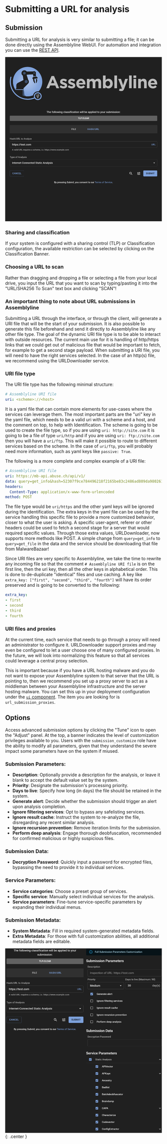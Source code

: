 # Submitting a URL for analysis

## Submission
Submitting a URL for analysis is very similar to submitting a file; it can be done directly using the Assemblyline WebUI. For automation and integration you can use the [REST API](../../integration/python/#submit-a-file-url-or-sha256-for-analysis).

![URL/SHA256 submission](./images/submit_url.png)


### Sharing and classification
If your system is configured with a sharing control (TLP) or Classification configuration, the available restriction can be selected by clicking on the Classification Banner.

### Choosing a URL to scan
Rather than dragging and dropping a file or selecting a file from your local drive, you input the URL that you want to scan by typing/pasting it into the "URL/SHA256 To Scan" text box and clicking "SCAN"!

### An important thing to note about URL submissions in Assemblyline
Submitting a URL through the interface, or through the client, will generate a URI file that will be the start of your submission. It is also possible to generate this file beforehand and send it directly to Assemblyline like any other file type. The goal of the dynamic URI file type is to be able to interact with outside resources. The current main use for it is handling of http/https links that we could get out of malicious file that would be important to fetch, for example to get a second stage payload. When submitting a URI file, you will need to have the right services selected. In the case of an http(s) file, we recommend using the URLDownloader service.

### URI file type
The URI file type has the following minimal structure:
```yaml
# Assemblyline URI file
uri: <scheme>://<host>
```
It is a yaml file that can contain more elements for use-cases where the services can leverage them. The most important parts are the "uri" key in the yaml file, which needs to be a valid uri with a scheme and a host, and the comment on top, to help with Identification. The scheme is going to be used to create the file type, so if you are using `uri: http://site.com` it is going to be a file of type `uri/http` and if you are using `uri: ftp://site.com` then you will have a `uri/ftp`. This will make it possible to route to different services based on the scheme. In the case of `uri/ftp`, you will probably need more information, such as yaml keys like `passive: True`.

The following is a more complete and complex example of a URI file:
```yaml
# Assemblyline URI file
uri: https://mb-api.abuse.ch/api/v1/
data: query=get_info&hash=52307f9ce784496218f2165be83c2486ad809da98026166b871dc279d40a4d1f
headers:
  Content-Type: application/x-www-form-urlencoded
method: POST
```
The file type would be `uri/https` and the other yaml keys will be ignored during the identification. The extra keys in the yaml file can be used by the service handling this specific file to provide a more customized behavior, closer to what the user is asking. A specific user-agent, referer or other headers could be used to fetch a second stage for a server that would required specific values. Through those extra values, URLDownloader, now supports more methods like POST. A simple change from `query=get_info` to `query=get_file` in the data and the service should be downloading that file from MalwareBazaar!

Since URI files are very specific to Assemblyline, we take the time to rewrite any incoming file so that the comment `# Assemblyline URI file` is on the first line, then the uri key, then all the other keys in alphabetical order. This is done to de-duplicate "identical" files and use caching. A key like `extra_key: ["first", "second", "third", "fourth"]` will have its order preserved and is going to be converted to the following:
```yaml
extra_key:
- first
- second
- third
- fourth
```

### URI files and proxies
At the current time, each service that needs to go through a proxy will need an administrator to configure it. URLDownloader support proxies and may even be configured to let a user choose one of many configured proxies. In the future, we will look into normalizing this feature so that all services could leverage a central proxy selection.

This is important because if you have a URL hosting malware and you do not want to expose your Assemblyline system to that server that the URL is pointing to, then we recommend you set up a proxy server to act as a middleman between your Assemblyline infrastructure and the server hosting malware. You can set this up in your deployment configuration under the [`ui` component](../..//odm/models/config/#ui). The item you are looking for is `url_submission_proxies`.

## Options

Access advanced submission options by clicking the "Tune" icon to open the "Adjust" panel. At the top, a banner indicates the level of customization privileges available to you. Users with the `submission_customize` role have the ability to modify all parameters, given that they understand the severe impact some parameters have on the system if miused.

### Submission Parameters:

- **Description**: Optionally provide a description for the analysis, or leave it blank to accept the default value set by the system.
- **Priority**: Designate the submission's processing priority.
- **Days to live**: Specify how long (in days) the file should be retained in the system.
- **Generate alert**: Decide whether the submission should trigger an alert upon analysis completion.
- **Ignore filtering services**: Opt to bypass any safelisting services.
- **Ignore result cache**: Instruct the system to re-analyze the file, disregarding any recent similar analysis.
- **Ignore recursion prevention**: Remove iteration limits for the submission.
- **Perform deep analysis**: Engage thorough deobfuscation, recommended for confirmed malicious or highly suspicious files.

### Submission Data:

- **Decryption Password**: Quickly input a password for encrypted files, bypassing the need to provide it to individual services.

### Service Parameters:

- **Service categories**: Choose a preset group of services.
- **Specific service**: Manually select individual services for the analysis.
- **Service parameters**: Fine-tune service-specific parameters by expanding their individual menus.

### Submission Metadata:

- **System Metadata**: Fill in required system-generated metadata fields.
- **Extra Metadata**: For those with full customization abilities, all additional metadata fields are editable.

![Submit options](./images/url_submit_options.png){: .center }
